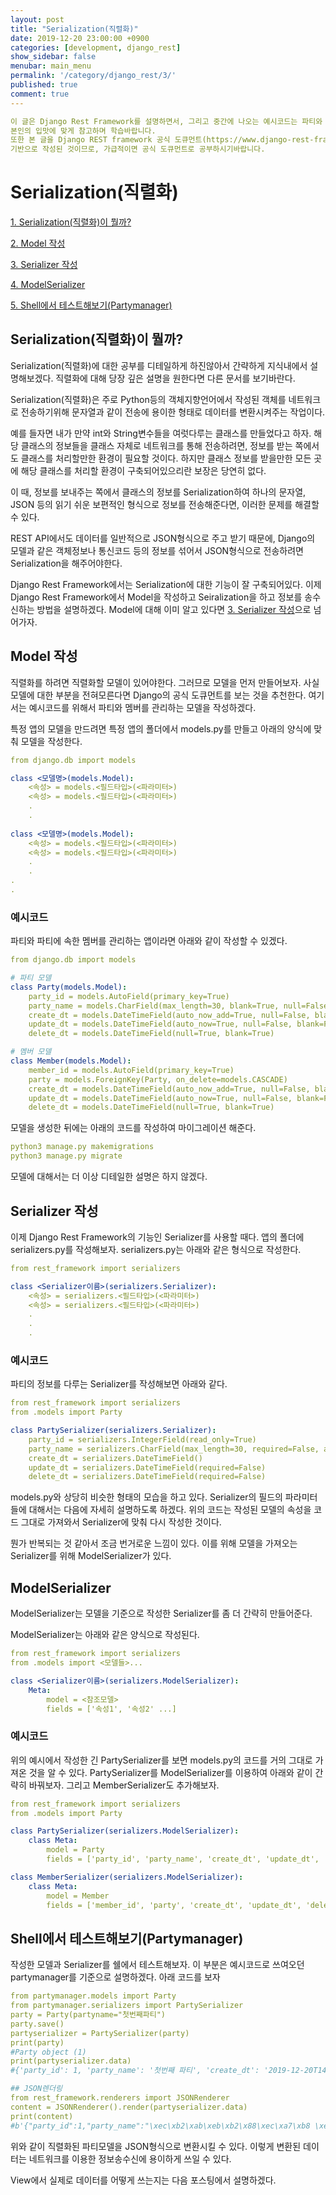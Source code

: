 ```yaml
---
layout: post
title: "Serialization(직렬화)"
date: 2019-12-20 23:00:00 +0900
categories: [development, django_rest]
show_sidebar: false
menubar: main_menu
permalink: '/category/django_rest/3/'
published: true
comment: true
---
```


```yml
이 글은 Django Rest Framework를 설명하면서, 그리고 중간에 나오는 예시코드는 파티와 멤버를 관리하는 서비스로 작성될 것입니다.
본인의 입맛에 맞게 참고하며 학습바랍니다.
또한 본 글을 Django REST framework 공식 도큐먼트(https://www.django-rest-framework.org/)를
기반으로 작성된 것이므로, 가급적이면 공식 도큐먼트로 공부하시기바랍니다.
```

# Serialization(직렬화)

[1. Serialization(직렬화)이 뭘까?](#serialization직렬화이-뭘까)

[2. Model 작성](#model-작성)

[3. Serializer 작성](#serializer-작성)

[4. ModelSerializer](#modelserializer)

[5. Shell에서 테스트해보기(Partymanager)](#shell에서-테스트해보기partymanager)


## Serialization(직렬화)이 뭘까?

Serialization(직렬화)에 대한 공부를 디테일하게 하진않아서 간략하게 지식내에서 설명해보겠다. 직렬화에 대해 당장 깊은 설명을 원한다면 다른 문서를 보기바란다.

Serialization(직렬화)은 주로 Python등의 객체지향언어에서 작성된 
객체를 네트워크로 전송하기위해 문자열과 같이 전송에 용이한 형태로 데이터를 변환시켜주는 작업이다.

예를 들자면 내가 만약 int와 String변수들을 여럿다루는 클래스를 만들었다고 하자.
해당 클래스의 정보들을 클래스 자체로 네트워크를 통해 전송하려면, 정보를 받는 쪽에서도 클래스를 처리할만한 환경이 필요할 것이다.
하지만 클래스 정보를 받을만한 모든 곳에 해당 클래스를 처리할 환경이 구축되어있으리란 보장은 당연히 없다.

이 때, 정보를 보내주는 쪽에서 클래스의 정보를 Serialization하여 하나의 문자열, JSON 등의 읽기 쉬운 보편적인 형식으로 정보를 전송해준다면, 이러한 문제를 해결할 수 있다.

REST API에서도 데이터를 일반적으로 JSON형식으로 주고 받기 때문에, 
Django의 모델과 같은 객체정보나 통신코드 등의 정보를 섞어서 JSON형식으로 전송하려면 Serialization을 해주어야한다.

Django Rest Framework에서는 Serialization에 대한 기능이 잘 구축되어있다. 
이제 Django Rest Framework에서 Model을 작성하고 Seiralization을 하고 정보를 송수신하는 방법을 설명하겠다.
Model에 대해 이미 알고 있다면 [3. Serializer 작성](##Serializer-작성)으로 넘어가자.


## Model 작성

직렬화를 하려면 직렬화할 모델이 있어야한다. 그러므로 모델을 먼저 만들어보자.
사실 모델에 대한 부분을 전혀모른다면 Django의 공식 도큐먼트를 보는 것을 추천한다.
여기서는 예시코드를 위해서 파티와 멤버를 관리하는 모델을 작성하겠다.

특정 앱의 모델을 만드려면 특정 앱의 폴더에서 models.py를 만들고 아래의 양식에 맞춰 모델을 작성한다.

```yml
from django.db import models

class <모델명>(models.Model):
    <속성> = models.<필드타입>(<파라미터>)
    <속성> = models.<필드타입>(<파라미터>)
    .
    .
    
class <모델명>(models.Model):
    <속성> = models.<필드타입>(<파라미터>)
    <속성> = models.<필드타입>(<파라미터>)
    .
    .
.
.
```

### 예시코드
파티와 파티에 속한 멤버를 관리하는 앱이라면 아래와 같이 작성할 수 있겠다.

```yml
from django.db import models

# 파티 모델
class Party(models.Model):
    party_id = models.AutoField(primary_key=True)
    party_name = models.CharField(max_length=30, blank=True, null=False)
    create_dt = models.DateTimeField(auto_now_add=True, null=False, blank=False)
    update_dt = models.DateTimeField(auto_now=True, null=False, blank=False)
    delete_dt = models.DateTimeField(null=True, blank=True)

# 멤버 모델
class Member(models.Model):
    member_id = models.AutoField(primary_key=True)
    party = models.ForeignKey(Party, on_delete=models.CASCADE)
    create_dt = models.DateTimeField(auto_now_add=True, null=False, blank=False)
    update_dt = models.DateTimeField(auto_now=True, null=False, blank=False)
    delete_dt = models.DateTimeField(null=True, blank=True)
```

모델을 생성한 뒤에는 아래의 코드를 작성하여 마이그레이션 해준다.
```yml
python3 manage.py makemigrations
python3 manage.py migrate
```
모델에 대해서는 더 이상 디테일한 설명은 하지 않겠다.

## Serializer 작성

이제 Django Rest Framework의 기능인 Serializer를 사용할 때다. 앱의 폴더에 serializers.py를 작성해보자.
serializers.py는 아래와 같은 형식으로 작성한다.
```yml
from rest_framework import serializers

class <Serializer이름>(serializers.Serializer):
    <속성> = serializers.<필드타입>(<파라미터>)
    <속성> = serializers.<필드타입>(<파라미터>)
    .
    .
    .
```

### 예시코드

파티의 정보를 다루는 Serializer를 작성해보면 아래와 같다.
```yml
from rest_framework import serializers
from .models import Party

class PartySerializer(serializers.Serializer):
    party_id = serializers.IntegerField(read_only=True)
    party_name = serializers.CharField(max_length=30, required=False, allow_blank=True)
    create_dt = serializers.DateTimeField()
    update_dt = serializers.DateTimeField(required=False)
    delete_dt = serializers.DateTimeField(required=False)
```

models.py와 상당히 비슷한 형태의 모습을 하고 있다.
Serializer의 필드의 파라미터들에 대해서는 다음에 자세히 설명하도록 하겠다.
위의 코드는 작성된 모델의 속성을 코드 그대로 가져와서 Serializer에 맞춰 다시 작성한 것이다.

뭔가 반복되는 것 같아서 조금 번거로운 느낌이 있다. 이를 위해 모델을 가져오는 Serializer를 위해 ModelSerializer가 있다.

## ModelSerializer

ModelSerializer는 모델을 기준으로 작성한 Serializer를 좀 더 간략히 만들어준다.

ModelSerializer는 아래와 같은 양식으로 작성된다.

```yml
from rest_framework import serializers
from .models import <모델들>...

class <Serializer이름>(serializers.ModelSerializer):
    Meta:
        model = <참조모델>
        fields = ['속성1', '속성2' ...]
```

### 예시코드

위의 예시에서 작성한 긴 PartySerializer를 보면 models.py의 코드를 거의 그대로 가져온 것을 알 수 있다. PartySerializer를 ModelSerializer를 이용하여 아래와 같이 간략히 바꿔보자.
그리고 MemberSerializer도 추가해보자.

```yml
from rest_framework import serializers
from .models import Party

class PartySerializer(serializers.ModelSerializer):
    class Meta:
        model = Party
        fields = ['party_id', 'party_name', 'create_dt', 'update_dt', 'delete_dt']

class MemberSerializer(serializers.ModelSerializer):
    class Meta:
        model = Member
        fields = ['member_id', 'party', 'create_dt', 'update_dt', 'delete_dt']
```

## Shell에서 테스트해보기(Partymanager)

작성한 모델과 Serializer를 쉘에서 테스트해보자.
이 부분은 예시코드로 쓰여오던 partymanager를 기준으로 설명하겠다.
아래 코드를 보자

```yml
from partymanager.models import Party
from partymanager.serializers import PartySerializer
party = Party(partyname="첫번째파티")
party.save()
partyserializer = PartySerializer(party)
print(party)
#Party object (1)
print(partyserializer.data)
#{'party_id': 1, 'party_name': '첫번째 파티', 'create_dt': '2019-12-20T14:01:03.047368Z', 'update_dt': '2019-12-20T14:01:03.047402Z', 'delete_dt': None}

## JSON렌더링
from rest_framework.renderers import JSONRenderer
content = JSONRenderer().render(partyserializer.data)
print(content)
#b'{"party_id":1,"party_name":"\xec\xb2\xab\xeb\xb2\x88\xec\xa7\xb8 \xed\x8c\x8c\xed\x8b\xb0","create_dt":"2019-12-20T14:01:03.047368Z","update_dt":"2019-12-20T14:01:03.047402Z","delete_dt":null}'
```
위와 같이 직렬화된 파티모델을 JSON형식으로 변환시킬 수 있다.
이렇게 변환된 데이터는 네트워크를 이용한 정보송수신에 용이하게 쓰일 수 있다.

View에서 실제로 데이터를 어떻게 쓰는지는 다음 포스팅에서 설명하겠다.
